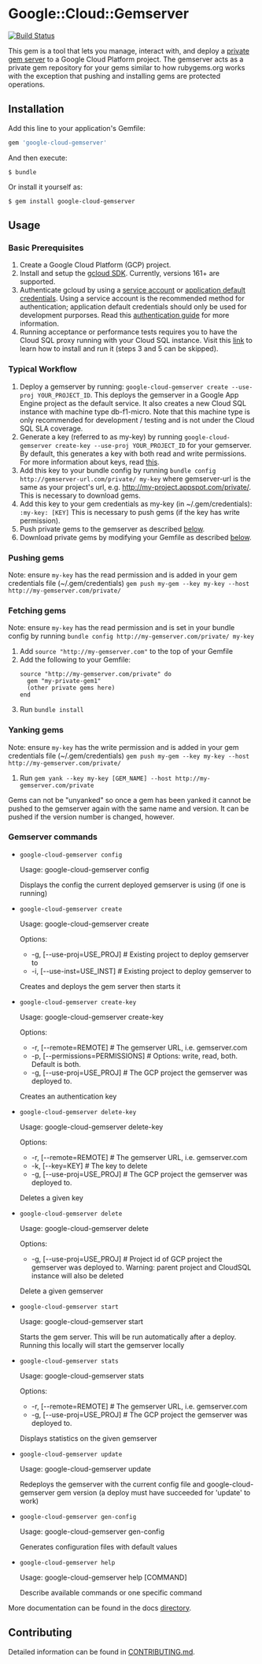 # Google::Cloud::Gemserver

[![Build Status](https://travis-ci.org/GoogleCloudPlatform/google-cloud-gemserver.svg?branch=master)](https://travis-ci.org/GoogleCloudPlatform/google-cloud-ruby)

This gem is a tool that lets you manage, interact with, and deploy a [private gem
server](https://github.com/bundler/gemstash) to a Google Cloud Platform project.
The gemserver acts as a private gem repository for your gems similar
to how rubygems.org works with the exception that pushing and installing gems
are protected operations.

## Installation

Add this line to your application's Gemfile:

```ruby
gem 'google-cloud-gemserver'
```

And then execute:

    $ bundle

Or install it yourself as:

    $ gem install google-cloud-gemserver

## Usage

### Basic Prerequisites
  1) Create a Google Cloud Platform (GCP) project.
  2) Install and setup the [gcloud SDK](https://cloud.google.com/sdk/downloads). Currently, versions 161+ are supported.
  3) Authenticate gcloud by using a [service account](https://cloud.google.com/docs/authentication/getting-started) or [application default credentials](https://developers.google.com/identity/protocols/application-default-credentials).
  Using a service account is the recommended method for authentication; application default credentials should only be used for development purporses. Read this [authentication guide](docs/authentication.md) for more information.
  4) Running acceptance or performance tests requires you to have the Cloud SQL proxy running with your Cloud SQL instance. Visit this [link](https://cloud.google.com/sql/docs/mysql/connect-admin-proxy) to learn how to install and run it (steps 3 and 5 can be skipped).

### Typical Workflow
  1) Deploy a gemserver by running: `google-cloud-gemserver create --use-proj YOUR_PROJECT_ID`. This deploys the gemserver in a Google App Engine project as the default service. It also creates a new Cloud SQL instance with machine type db-f1-micro. Note that this machine type is only recommended for development / testing and is not under the Cloud SQL SLA coverage.
  2) Generate a key (referred to as my-key) by running `google-cloud-gemserver create-key --use-proj YOUR_PROJECT_ID` for your gemserver. By default, this generates a key with both read and write permissions. For more information about keys, read [this](docs/key.md).
  3) Add this key to your bundle config by running `bundle config http://gemserver-url.com/private/ my-key` where gemserver-url is the same as your project's url, e.g. http://my-project.appspot.com/private/. This is necessary to download gems.
  4) Add this key to your gem credentials as my-key (in ~/.gem/credentials): `:my-key: [KEY]` This is necessary to push gems (if the key has write permission).
  5) Push private gems to the gemserver as described [below](#pushing-gems).
  6) Download private gems by modifying your Gemfile as described
  [below](#fetching-gems).

### Pushing gems
  Note: ensure `my-key` has the read permission and is added in your gem
  credentials file (~/.gem/credentials)
  `gem push my-gem --key my-key --host http://my-gemserver.com/private/`

### Fetching gems
  Note: ensure `my-key` has the read permission and is set in your bundle
  config by running `bundle config http://my-gemserver.com/private/ my-key`

  1) Add `source "http://my-gemserver.com"` to the top of your Gemfile
  2) Add the following to your Gemfile:
      ```
      source "http://my-gemserver.com/private" do
        gem "my-private-gem1"
        (other private gems here)
      end
      ```
  3) Run `bundle install`

### Yanking gems
  Note: ensure `my-key` has the write permission and is added in your gem
  credentials file (~/.gem/credentials)
  `gem push my-gem --key my-key --host http://my-gemserver.com/private/`

  1) Run `gem yank --key my-key [GEM_NAME] --host
  http://my-gemserver.com/private`

  Gems can not be "unyanked" so once a gem has been yanked it cannot be pushed
  to the gemserver again with the same name and version. It can be pushed if the
  version number is changed, however.


### Gemserver commands
  * `google-cloud-gemserver config`

    Usage:
    google-cloud-gemserver config

    Displays the config the current deployed gemserver is using (if one is running)

  * `google-cloud-gemserver create`

    Usage:
    google-cloud-gemserver create

    Options:
    *  -g, [--use-proj=USE_PROJ]        # Existing project to deploy gemserver to
    *  -i, [--use-inst=USE_INST]        # Existing project to deploy gemserver to

    Creates and deploys the gem server then starts it

  * `google-cloud-gemserver create-key`

    Usage:
      google-cloud-gemserver create-key

    Options:
    *  -r, [--remote=REMOTE]            # The gemserver URL, i.e. gemserver.com
    *  -p, [--permissions=PERMISSIONS]  # Options: write, read, both. Default is
      both.
    *  -g, [--use-proj=USE_PROJ]        # The GCP project the gemserver was
       deployed to.

      Creates an authentication key

  * `google-cloud-gemserver delete-key`

    Usage:
      google-cloud-gemserver delete-key

    Options:
    *  -r, [--remote=REMOTE]            # The gemserver URL, i.e. gemserver.com
    *  -k, [--key=KEY]                  # The key to delete
    *  -g, [--use-proj=USE_PROJ]        # The GCP project the gemserver was
       deployed to.

      Deletes a given key

  * `google-cloud-gemserver delete`

    Usage:
      google-cloud-gemserver delete

    Options:
    *  -g, [--use-proj=USE_PROJ]        # Project id of GCP project the gemserver was deployed to. Warning: parent project and CloudSQL instance will also be deleted

      Delete a given gemserver

  * `google-cloud-gemserver start`

      Usage:
        google-cloud-gemserver start

      Starts the gem server. This will be run automatically after a deploy.
      Running this locally will start the gemserver locally

  * `google-cloud-gemserver stats`

    Usage:
      google-cloud-gemserver stats

    Options:
    *  -r, [--remote=REMOTE]            # The gemserver URL, i.e. gemserver.com
    *  -g, [--use-proj=USE_PROJ]        # The GCP project the gemserver was
       deployed to.

    Displays statistics on the given gemserver

  * `google-cloud-gemserver update`

    Usage:
      google-cloud-gemserver update

    Redeploys the gemserver with the current config file and google-cloud-gemserver gem version (a deploy must have succeeded for 'update' to work)

  * `google-cloud-gemserver gen-config`

    Usage:
      google-cloud-gemserver gen-config

    Generates configuration files with default values

  * `google-cloud-gemserver help`

    Usage:
      google-cloud-gemserver help [COMMAND]

    Describe available commands or one specific command

More documentation can be found in the docs [directory](docs/).

## Contributing

Detailed information can be found in [CONTRIBUTING.md](CONTRIBUTING.md).

